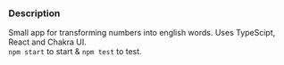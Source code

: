 ### Description

Small app for transforming numbers into english words. Uses TypeScipt, React and Chakra UI.  
`npm start` to start & `npm test` to test.
